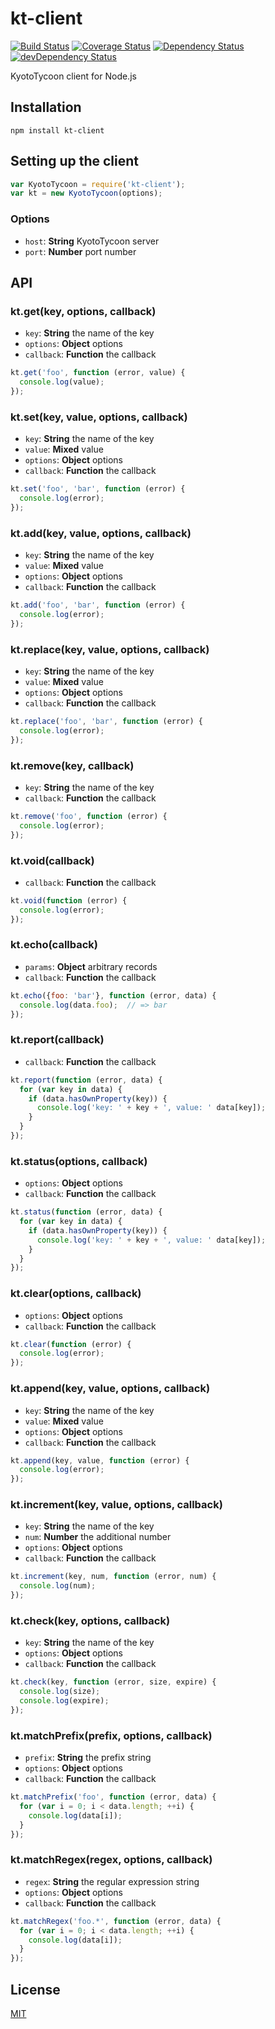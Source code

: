 # kt-client
[![Build Status](https://travis-ci.org/kamoqq/node-kt-client.svg?branch=master)](https://travis-ci.org/kamoqq/node-kt-client)
[![Coverage Status](https://coveralls.io/repos/kamoqq/node-kt-client/badge.svg?branch=master)](https://coveralls.io/r/kamoqq/node-kt-client?branch=master)
[![Dependency Status](https://david-dm.org/kamoqq/node-kt-client.svg)](https://david-dm.org/kamoqq/node-kt-client)
[![devDependency Status](https://david-dm.org/kamoqq/node-kt-client/dev-status.svg)](https://david-dm.org/kamoqq/node-kt-client#info=devDependencies)

KyotoTycoon client for Node.js

## Installation

```
npm install kt-client
```

## Setting up the client

```javascript
var KyotoTycoon = require('kt-client');
var kt = new KyotoTycoon(options);
```

### Options

* `host`: **String** KyotoTycoon server
* `port`: **Number** port number

## API

### kt.get(key, options, callback)

* `key`: **String** the name of the key
* `options`: **Object** options
* `callback`: **Function** the callback

```javascript
kt.get('foo', function (error, value) {
  console.log(value);
});
```

### kt.set(key, value, options, callback)

* `key`: **String** the name of the key
* `value`: **Mixed** value
* `options`: **Object** options
* `callback`: **Function** the callback

```javascript
kt.set('foo', 'bar', function (error) {
  console.log(error);
});
```

### kt.add(key, value, options, callback)

* `key`: **String** the name of the key
* `value`: **Mixed** value
* `options`: **Object** options
* `callback`: **Function** the callback

```javascript
kt.add('foo', 'bar', function (error) {
  console.log(error);
});
```

### kt.replace(key, value, options, callback)

* `key`: **String** the name of the key
* `value`: **Mixed** value
* `options`: **Object** options
* `callback`: **Function** the callback

```javascript
kt.replace('foo', 'bar', function (error) {
  console.log(error);
});
```

### kt.remove(key, callback)

* `key`: **String** the name of the key
* `callback`: **Function** the callback

```javascript
kt.remove('foo', function (error) {
  console.log(error);
});
```

### kt.void(callback)

* `callback`: **Function** the callback

```javascript
kt.void(function (error) {
  console.log(error);
});
```

### kt.echo(callback)

* `params`: **Object** arbitrary records
* `callback`: **Function** the callback

```javascript
kt.echo({foo: 'bar'}, function (error, data) {
  console.log(data.foo);  // => bar
});
```

### kt.report(callback)

* `callback`: **Function** the callback

```javascript
kt.report(function (error, data) {
  for (var key in data) {
    if (data.hasOwnProperty(key)) {
      console.log('key: ' + key + ', value: ' data[key]);      
    }
  }
});
```

### kt.status(options, callback)

* `options`: **Object** options
* `callback`: **Function** the callback

```javascript
kt.status(function (error, data) {
  for (var key in data) {
    if (data.hasOwnProperty(key)) {
      console.log('key: ' + key + ', value: ' data[key]);      
    }
  }
});
```

### kt.clear(options, callback)

* `options`: **Object** options
* `callback`: **Function** the callback

```javascript
kt.clear(function (error) {
  console.log(error);
});
```

### kt.append(key, value, options, callback)

* `key`: **String** the name of the key
* `value`: **Mixed** value
* `options`: **Object** options
* `callback`: **Function** the callback

```javascript
kt.append(key, value, function (error) {
  console.log(error);
});
```

### kt.increment(key, value, options, callback)

* `key`: **String** the name of the key
* `num`: **Number** the additional number
* `options`: **Object** options
* `callback`: **Function** the callback

```javascript
kt.increment(key, num, function (error, num) {
  console.log(num);
});
```

### kt.check(key, options, callback)

* `key`: **String** the name of the key
* `options`: **Object** options
* `callback`: **Function** the callback

```javascript
kt.check(key, function (error, size, expire) {
  console.log(size);
  console.log(expire);
});
```

### kt.matchPrefix(prefix, options, callback)

* `prefix`: **String** the prefix string
* `options`: **Object** options
* `callback`: **Function** the callback

```javascript
kt.matchPrefix('foo', function (error, data) {
  for (var i = 0; i < data.length; ++i) {
    console.log(data[i]);
  }
});
```

### kt.matchRegex(regex, options, callback)

* `regex`: **String** the regular expression string
* `options`: **Object** options
* `callback`: **Function** the callback

```javascript
kt.matchRegex('foo.*', function (error, data) {
  for (var i = 0; i < data.length; ++i) {
    console.log(data[i]);
  }
});
```

## License
[MIT](https://github.com/kamoqq/kt-client/blob/master/LICENSE)
